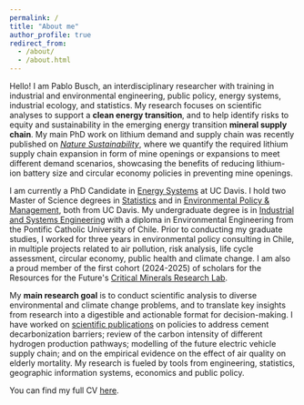 ```yaml
---
permalink: /
title: "About me"
author_profile: true
redirect_from: 
  - /about/
  - /about.html
---
```


Hello! I am Pablo Busch, an interdisciplinary researcher with training in industrial and environmental engineering, public policy, energy systems, industrial ecology, and statistics. My research focuses on scientific analyses to support a **clean energy transition**, and to help identify risks to equity and sustainability in the emerging energy transition **mineral supply chain**. My main PhD work on lithium demand and supply chain was recently published on [*Nature Sustainability*](https://doi.org/10.1038/s41893-025-01561-5), where we quantify the required lithium supply chain expansion in form of mine openings or expansions to meet different demand scenarios, showcasing the benefits of reducing lithium-ion battery size and circular economy policies in preventing mine openings.

I am currently a PhD Candidate in [Energy Systems](https://energy.ucdavis.edu/education/energy-graduate-group/) at UC Davis. I hold two Master of Science degrees in [Statistics](https://statistics.ucdavis.edu/) and in [Environmental Policy & Management](https://epm.ucdavis.edu/), both from UC Davis. My undergraduate degree is in [Industrial and Systems Engineering](https://www.ing.uc.cl/) with a diploma in Environmental Engineering from the Pontific Catholic University of Chile. Prior to conducting my graduate studies, I worked for three years in environmental policy consulting in Chile, in multiple projects related to air pollution, risk analysis, life cycle assessment, circular economy, public health and climate change. I am also a proud member of the first cohort (2024-2025) of scholars for the Resources for the Future's [Critical Minerals Research Lab](https://www.rff.org/topics/transportation/critical-minerals/critical-minerals-research-lab/).

My **main research goal** is to conduct scientific analysis to diverse environmental and climate change problems, and to translate key insights from research into a digestible and actionable format for decision-making. I have worked on [scientific publications](publications.md) on policies to address cement decarbonization barriers; review of the carbon intensity of different hydrogen production pathways; modelling of the future electric vehicle supply chain; and on the empirical evidence on the effect of air quality on elderly mortality. My research is fueled by tools from engineering, statistics, geographic information systems, economics and public policy. 

You can find my full CV [here](../files/Resume_Busch.pdf).
